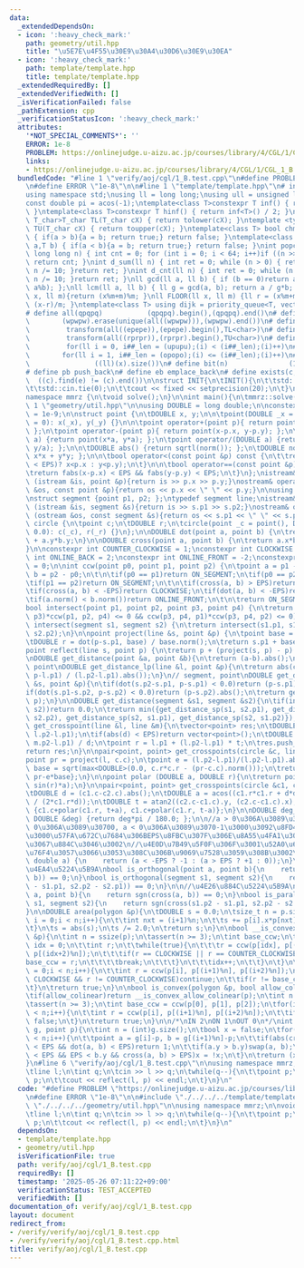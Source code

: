```yaml
---
data:
  _extendedDependsOn:
  - icon: ':heavy_check_mark:'
    path: geometry/util.hpp
    title: "\u5E7E\u4F55\u30E9\u30A4\u30D6\u30E9\u30EA"
  - icon: ':heavy_check_mark:'
    path: template/template.hpp
    title: template/template.hpp
  _extendedRequiredBy: []
  _extendedVerifiedWith: []
  _isVerificationFailed: false
  _pathExtension: cpp
  _verificationStatusIcon: ':heavy_check_mark:'
  attributes:
    '*NOT_SPECIAL_COMMENTS*': ''
    ERROR: 1e-8
    PROBLEM: https://onlinejudge.u-aizu.ac.jp/courses/library/4/CGL/1/CGL_1_B
    links:
    - https://onlinejudge.u-aizu.ac.jp/courses/library/4/CGL/1/CGL_1_B
  bundledCode: "#line 1 \"verify/aoj/cgl/1_B.test.cpp\"\n#define PROBLEM \"https://onlinejudge.u-aizu.ac.jp/courses/library/4/CGL/1/CGL_1_B\"\
    \n#define ERROR \"1e-8\"\n\n#line 1 \"template/template.hpp\"\n# include <bits/stdc++.h>\n\
    using namespace std;\nusing ll = long long;\nusing ull = unsigned long long;\n\
    const double pi = acos(-1);\ntemplate<class T>constexpr T inf() { return ::std::numeric_limits<T>::max();\
    \ }\ntemplate<class T>constexpr T hinf() { return inf<T>() / 2; }\ntemplate <typename\
    \ T_char>T_char TL(T_char cX) { return tolower(cX); }\ntemplate <typename T_char>T_char\
    \ TU(T_char cX) { return toupper(cX); }\ntemplate<class T> bool chmin(T& a,T b)\
    \ { if(a > b){a = b; return true;} return false; }\ntemplate<class T> bool chmax(T&\
    \ a,T b) { if(a < b){a = b; return true;} return false; }\nint popcnt(unsigned\
    \ long long n) { int cnt = 0; for (int i = 0; i < 64; i++)if ((n >> i) & 1)cnt++;\
    \ return cnt; }\nint d_sum(ll n) { int ret = 0; while (n > 0) { ret += n % 10;\
    \ n /= 10; }return ret; }\nint d_cnt(ll n) { int ret = 0; while (n > 0) { ret++;\
    \ n /= 10; }return ret; }\nll gcd(ll a, ll b) { if (b == 0)return a; return gcd(b,\
    \ a%b); };\nll lcm(ll a, ll b) { ll g = gcd(a, b); return a / g*b; };\nll MOD(ll\
    \ x, ll m){return (x%m+m)%m; }\nll FLOOR(ll x, ll m) {ll r = (x%m+m)%m; return\
    \ (x-r)/m; }\ntemplate<class T> using dijk = priority_queue<T, vector<T>, greater<T>>;\n\
    # define all(qpqpq)           (qpqpq).begin(),(qpqpq).end()\n# define UNIQUE(wpwpw)\
    \        (wpwpw).erase(unique(all((wpwpw))),(wpwpw).end())\n# define LOWER(epepe)\
    \         transform(all((epepe)),(epepe).begin(),TL<char>)\n# define UPPER(rprpr)\
    \         transform(all((rprpr)),(rprpr).begin(),TU<char>)\n# define rep(i,upupu)\
    \         for(ll i = 0, i##_len = (upupu);(i) < (i##_len);(i)++)\n# define reps(i,opopo)\
    \        for(ll i = 1, i##_len = (opopo);(i) <= (i##_len);(i)++)\n# define len(x)\
    \                ((ll)(x).size())\n# define bit(n)               (1LL << (n))\n\
    # define pb push_back\n# define eb emplace_back\n# define exists(c, e)       \
    \  ((c).find(e) != (c).end())\n\nstruct INIT{\n\tINIT(){\n\t\tstd::ios::sync_with_stdio(false);\n\
    \t\tstd::cin.tie(0);\n\t\tcout << fixed << setprecision(20);\n\t}\n}INIT;\n\n\
    namespace mmrz {\n\tvoid solve();\n}\n\nint main(){\n\tmmrz::solve();\n}\n#line\
    \ 1 \"geometry/util.hpp\"\n\nusing DOUBLE = long double;\n\nconstexpr DOUBLE EPS\
    \ = 1e-9;\n\nstruct point {\n\tDOUBLE x, y;\n\n\tpoint(DOUBLE _x = 0, DOUBLE _y\
    \ = 0): x(_x), y(_y) {}\n\n\tpoint operator+(point p){ return point(x+p.x, y+p.y);\
    \ };\n\tpoint operator-(point p){ return point(x-p.x, y-p.y); };\n\tpoint operator*(DOUBLE\
    \ a) {return point(x*a, y*a); };\n\tpoint operator/(DOUBLE a) {return point(x/a,\
    \ y/a); };\n\n\tDOUBLE abs() {return sqrtl(norm()); };\n\tDOUBLE norm() {return\
    \ x*x + y*y; };\n\n\tbool operator<(const point &p) const {\n\t\treturn (not (fabs(x-p.x)\
    \ < EPS)? x<p.x : y<p.y);\n\t}\n\n\tbool operator==(const point &p) const {\n\t\
    \treturn fabs(x-p.x) < EPS && fabs(y-p.y) < EPS;\n\t}\n};\nistream& operator >>\
    \ (istream &is, point &p){return is >> p.x >> p.y;}\nostream& operator << (ostream\
    \ &os, const point &p){return os << p.x << \" \" << p.y;}\n\nusing polygon = vector<point>;\n\
    \nstruct segment {point p1, p2; };\ntypedef segment line;\nistream& operator >>\
    \ (istream &is, segment &s){return is >> s.p1 >> s.p2;}\nostream& operator <<\
    \ (ostream &os, const segment &s){return os << s.p1 << \" \" << s.p2;}\n\n\nstruct\
    \ circle {\n\tpoint c;\n\tDOUBLE r;\n\tcircle(point _c = point(), DOUBLE _r =\
    \ 0.0): c(_c), r(_r) {}\n};\n\nDOUBLE dot(point a, point b) {\n\treturn a.x*b.x\
    \ + a.y*b.y;\n}\n\nDOUBLE cross(point a, point b) {\n\treturn a.x*b.y - a.y*b.x;\n\
    }\n\nconstexpr int COUNTER_CLOCKWISE = 1;\nconstexpr int CLOCKWISE = -1;\nconstexpr\
    \ int ONLINE_BACK = 2;\nconstexpr int ONLINE_FRONT = -2;\nconstexpr int ON_SEGMENT\
    \ = 0;\n\nint ccw(point p0, point p1, point p2) {\n\tpoint a = p1 - p0;\n\tpoint\
    \ b = p2 - p0;\n\t\n\tif(p0 == p1)return ON_SEGMENT;\n\tif(p0 == p2)return ON_SEGMENT;\n\
    \tif(p1 == p2)return ON_SEGMENT;\n\t\n\tif(cross(a, b) > EPS)return COUNTER_CLOCKWISE;\n\
    \tif(cross(a, b) < -EPS)return CLOCKWISE;\n\tif(dot(a, b) < -EPS)return ONLINE_BACK;\n\
    \tif(a.norm() < b.norm())return ONLINE_FRONT;\n\t\n\treturn ON_SEGMENT;\n}\n\n\
    bool intersect(point p1, point p2, point p3, point p4) {\n\treturn (ccw(p1, p2,\
    \ p3)*ccw(p1, p2, p4) <= 0 && ccw(p3, p4, p1)*ccw(p3, p4, p2) <= 0);\n}\n\nbool\
    \ intersect(segment s1, segment s2) {\n\treturn intersect(s1.p1, s1.p2, s2.p1,\
    \ s2.p2);\n}\n\npoint project(line &s, point &p) {\n\tpoint base = s.p2 - s.p1;\n\
    \tDOUBLE r = dot(p-s.p1, base) / base.norm();\n\treturn s.p1 + base*r;\n}\n\n\
    point reflect(line s, point p) {\n\treturn p + (project(s, p) - p) * 2.0;\n}\n\
    \nDOUBLE get_distance(point &a, point &b){\n\treturn (a-b).abs();\n}\n\n// line,\
    \ point\nDOUBLE get_distance_lp(line &l, point &p){\n\treturn abs(cross(l.p2-l.p1,\
    \ p-l.p1) / (l.p2-l.p1).abs());\n}\n// segment, point\nDOUBLE get_distance_sp(segment\
    \ &s, point &p){\n\tif(dot(s.p2-s.p1, p-s.p1) < 0.0)return (p-s.p1).abs();\n\t\
    if(dot(s.p1-s.p2, p-s.p2) < 0.0)return (p-s.p2).abs();\n\treturn get_distance_lp(s,\
    \ p);\n}\n\nDOUBLE get_distance(segment &s1, segment &s2){\n\tif(intersect(s1,\
    \ s2))return 0.0;\n\treturn min({get_distance_sp(s1, s2.p1), get_distance_sp(s1,\
    \ s2.p2), get_distance_sp(s2, s1.p1), get_distance_sp(s2, s1.p2)});\n}\n\nvector<point>\
    \ get_crosspoint(line &l, line &m){\n\tvector<point> res;\n\tDOUBLE d = cross(m.p2-m.p1,\
    \ l.p2-l.p1);\n\tif(abs(d) < EPS)return vector<point>();\n\tDOUBLE t = cross(m.p2-m.p1,\
    \ m.p2-l.p1) / d;\n\tpoint r = l.p1 + (l.p2-l.p1) * t;\n\tres.push_back(r);\n\t\
    return res;\n}\n\npair<point, point> get_crosspoints(circle &c, line &l){\n\t\
    point pr = project(l, c.c);\n\tpoint e = (l.p2-l.p1)/(l.p2-l.p1).abs();\n\tDOUBLE\
    \ base = sqrt(max<DOUBLE>(0.0, c.r*c.r - (pr-c.c).norm()));\n\treturn {pr+e*base,\
    \ pr-e*base};\n}\n\npoint polar (DOUBLE a, DOUBLE r){\n\treturn point(cos(r)*a,\
    \ sin(r)*a);\n}\n\npair<point, point> get_crosspoints(circle &c1, circle &c2){\n\
    \tDOUBLE d = (c1.c-c2.c).abs();\n\tDOUBLE a = acos((c1.r*c1.r + d*d - c2.r*c2.r)\
    \ / (2*c1.r*d));\n\tDOUBLE t = atan2((c2.c-c1.c).y, (c2.c-c1.c).x);\n\treturn\
    \ {c1.c+polar(c1.r, t+a), c1.c+polar(c1.r, t-a)};\n}\n\nDOUBLE deg_to_rad(const\
    \ DOUBLE &deg) {return deg*pi / 180.0; };\n\n//a > 0\u306A\u3089\u3070+1, a ==\
    \ 0\u306A\u3089\u30700, a < 0\u306A\u3089\u3070-1\u3000\u3092\u8FD4\u3059\u3002\
    \u3000\u57FA\u672C\u7684\u306BEPS\u8FBC\u307F\u306E\u8A55\u4FA1\u306F\u3053\u308C\
    \u3067\u884C\u3046\u3002\n//\u4E0D\u7B49\u5F0F\u306F\u3001\u52A0\u6E1B\u7B97\u306B\
    \u76F4\u3057\u3066\u3053\u308C\u306B\u9069\u7528\u3059\u308B\u3002\nint sgn(const\
    \ double a) {\n    return (a < -EPS ? -1 : (a > EPS ? +1 : 0));\n}\n\n//\u76F4\
    \u4EA4\u5224\u5B9A\nbool is_orthogonal(point a, point b){\n    return sgn(dot(a,\
    \ b)) == 0;\n}\nbool is_orthogonal(segment s1, segment s2){\n    return sgn(dot(s1.p2\
    \ - s1.p1, s2.p2 - s2.p1)) == 0;\n}\n\n//\u4E26\u884C\u5224\u5B9A\nbool is_parallel(point\
    \ a, point b){\n    return sgn(cross(a, b)) == 0;\n}\nbool is_parallel(segment\
    \ s1, segment s2){\n    return sgn(cross(s1.p2 - s1.p1, s2.p2 - s2.p1)) == 0;\n\
    }\n\nDOUBLE area(polygon &p){\n\tDOUBLE s = 0.0;\n\tsize_t n = p.size();\n\tfor(size_t\
    \ i = 0;i < n;i++){\n\t\tint nxt = (i+1)%n;\n\t\ts += p[i].x*p[nxt].y - p[nxt].x*p[i].y;\n\
    \t}\n\ts = abs(s);\n\ts /= 2.0;\n\treturn s;\n}\n\nbool __is_convex_allow_colinear(polygon\
    \ &p){\n\tint n = ssize(p);\n\tassert(n >= 3);\n\tint base_ccw;\n\t{\n\t\tint\
    \ idx = 0;\n\t\tint r;\n\t\twhile(true){\n\t\t\tr = ccw(p[idx], p[(idx+1)%n],\
    \ p[(idx+2)%n]);\n\t\t\tif(r == CLOCKWISE || r == COUNTER_CLOCKWISE){\n\t\t\t\t\
    base_ccw = r;\n\t\t\t\tbreak;\n\t\t\t}\n\t\t\tidx++;\n\t\t}\n\t}\n\tfor(int i\
    \ = 0;i < n;i++){\n\t\tint r = ccw(p[i], p[(i+1)%n], p[(i+2)%n]);\n\t\tif(r !=\
    \ CLOCKWISE && r != COUNTER_CLOCKWISE)continue;\n\t\tif(r != base_ccw)return false;\n\
    \t}\n\treturn true;\n}\n\nbool is_convex(polygon &p, bool allow_colinear=false){\n\
    \tif(allow_colinear)return __is_convex_allow_colinear(p);\n\tint n = ssize(p);\n\
    \tassert(n >= 3);\n\tint base_ccw = ccw(p[0], p[1], p[2]);\n\tfor(int i = 0;i\
    \ < n;i++){\n\t\tint r = ccw(p[i], p[(i+1)%n], p[(i+2)%n]);\n\t\tif(r != base_ccw)return\
    \ false;\n\t}\n\treturn true;\n}\n\n/*\nIN 2\nON 1\nOUT 0\n*/\nint contains(polygon\
    \ g, point p){\n\tint n = (int)g.size();\n\tbool x = false;\n\tfor(int i = 0;i\
    \ < n;i++){\n\t\tpoint a = g[i]-p, b = g[(i+1)%n]-p;\n\t\tif(abs(cross(a, b))\
    \ < EPS && dot(a, b) < EPS)return 1;\n\t\tif(a.y > b.y)swap(a, b);\n\t\tif(a.y\
    \ < EPS && EPS < b.y && cross(a, b) > EPS)x = !x;\n\t}\n\treturn (x ? 2 : 0);\n\
    }\n#line 6 \"verify/aoj/cgl/1_B.test.cpp\"\n\nusing namespace mmrz;\n\nvoid mmrz::solve(){\n\
    \tline l;\n\tint q;\n\tcin >> l >> q;\n\twhile(q--){\n\t\tpoint p;\n\t\tcin >>\
    \ p;\n\t\tcout << reflect(l, p) << endl;\n\t}\n}\n"
  code: "#define PROBLEM \"https://onlinejudge.u-aizu.ac.jp/courses/library/4/CGL/1/CGL_1_B\"\
    \n#define ERROR \"1e-8\"\n\n#include \"./../../../template/template.hpp\"\n#include\
    \ \"./../../../geometry/util.hpp\"\n\nusing namespace mmrz;\n\nvoid mmrz::solve(){\n\
    \tline l;\n\tint q;\n\tcin >> l >> q;\n\twhile(q--){\n\t\tpoint p;\n\t\tcin >>\
    \ p;\n\t\tcout << reflect(l, p) << endl;\n\t}\n}\n"
  dependsOn:
  - template/template.hpp
  - geometry/util.hpp
  isVerificationFile: true
  path: verify/aoj/cgl/1_B.test.cpp
  requiredBy: []
  timestamp: '2025-05-26 07:11:22+09:00'
  verificationStatus: TEST_ACCEPTED
  verifiedWith: []
documentation_of: verify/aoj/cgl/1_B.test.cpp
layout: document
redirect_from:
- /verify/verify/aoj/cgl/1_B.test.cpp
- /verify/verify/aoj/cgl/1_B.test.cpp.html
title: verify/aoj/cgl/1_B.test.cpp
---
```

